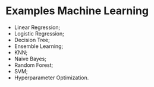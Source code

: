 ﻿# Examples Machine Learning
 
 - Linear Regression;
 - Logistic Regression;
 - Decision Tree;
 - Ensemble Learning;
 - KNN;
 - Naive Bayes;
 - Random Forest;
 - SVM;
 - Hyperparameter Optimization.
